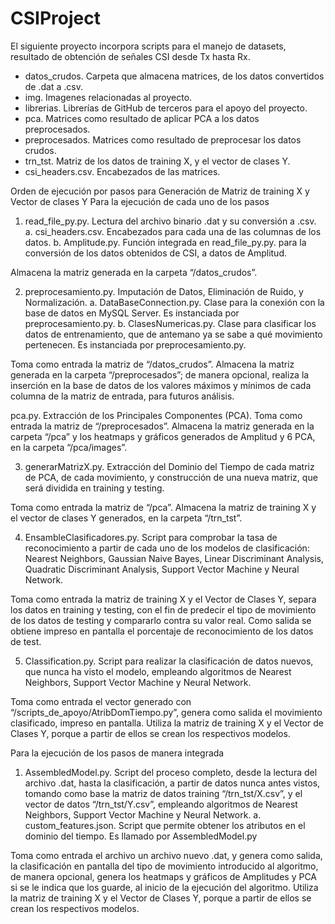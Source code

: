 # CSIProject

El siguiente proyecto incorpora scripts para el manejo de datasets, resultado de obtención de señales CSI desde Tx hasta Rx.
* datos_crudos. Carpeta que almacena matrices, de los datos convertidos de .dat a .csv.
* img. Imagenes relacionadas al proyecto.
* librerias. Librerías de GitHub de terceros para el apoyo del proyecto.
* pca. Matrices como resultado de aplicar PCA a los datos preprocesados.
* preprocesados. Matrices como resultado de preprocesar los datos crudos.
* trn_tst. Matriz de los datos de training X, y el vector de clases Y.
* csi_headers.csv. Encabezados de las matrices.

Orden de ejecución por pasos para Generación de Matriz de training X y Vector de clases Y
Para la ejecución de cada uno de los pasos
1.	read_file_py.py. Lectura del archivo binario .dat y su conversión a .csv.
  a.	csi_headers.csv. Encabezados para cada una de las columnas de los datos.
  b.	Amplitude.py. Función integrada en  read_file_py.py.  para la conversión de los datos obtenidos de CSI, a datos de Amplitud.

Almacena la matriz generada en la carpeta “/datos_crudos”.

2.	preprocesamiento.py. Imputación de Datos, Eliminación de Ruido, y Normalización.
  a.	DataBaseConnection.py. Clase para la conexión con la base de datos en MySQL Server. Es instanciada por preprocesamiento.py.
  b.	ClasesNumericas.py. Clase para clasificar los datos de entrenamiento, que de antemano ya se sabe a qué movimiento pertenecen. Es instanciada por preprocesamiento.py.

Toma como entrada la matriz de “/datos_crudos”. Almacena la matriz generada en la carpeta “/preprocesados”; de manera opcional, realiza la inserción en la base de datos de los valores máximos y mínimos de cada columna de la matriz de entrada, para futuros análisis.

pca.py. Extracción de los Principales Componentes (PCA). 
Toma como entrada la matriz de “/preprocesados”. Almacena la matriz generada en la carpeta “/pca” y los heatmaps y gráficos generados de Amplitud y 6 PCA, en la carpeta “/pca/images”.

3.	generarMatrizX.py. Extracción del Dominio del Tiempo de cada matriz de PCA, de cada movimiento, y construcción de una nueva matriz, que será dividida en training y testing.

Toma como entrada la matriz de “/pca”. Almacena la matriz de training X y el vector de clases Y generados, en la carpeta “/trn_tst”.

4.	EnsambleClasificadores.py. Script para comprobar la tasa de reconocimiento a partir de cada uno de los modelos de clasificación: Nearest Neighbors, Gaussian Naive Bayes, Linear Discriminant Analysis, Quadratic Discriminant Analysis, Support Vector Machine y Neural Network.

Toma como entrada la matriz de training X y el Vector de Clases Y, separa los datos en training y testing, con el fin de predecir el tipo de movimiento de los datos de testing y compararlo contra su valor real. Como salida se obtiene impreso en pantalla el porcentaje de reconocimiento de los datos de test.

5.	Classification.py. Script para realizar la clasificación de datos nuevos, que nunca ha visto el modelo, empleando algoritmos de Nearest Neighbors, Support Vector Machine y Neural Network.

Toma como entrada el vector generado con “/scripts_de_apoyo/AtribDomTiempo.py”, genera como salida el movimiento clasificado, impreso en pantalla. Utiliza la matriz de training X y el Vector de Clases Y, porque a partir de ellos se crean los respectivos modelos.


Para la ejecución de los pasos de manera integrada
1.	AssembledModel.py. Script del proceso completo, desde la lectura del archivo .dat, hasta la clasificación, a partir de datos nunca antes vistos, tomando como base la matriz de datos training “/trn_tst/X.csv”, y el vector de datos “/trn_tst/Y.csv”, empleando algoritmos de Nearest Neighbors, Support Vector Machine y Neural Network. 
  a.	custom_features.json. Script que permite obtener los atributos en el dominio del tiempo.  Es llamado por AssembledModel.py

Toma como entrada el archivo un archivo nuevo .dat, y genera como salida, la clasificación en pantalla del tipo de movimiento introducido al algoritmo, de manera opcional, genera los heatmaps y gráficos de Amplitudes y PCA si se le indica que los guarde, al inicio de la ejecución del algoritmo. Utiliza la matriz de training X y el Vector de Clases Y, porque a partir de ellos se crean los respectivos modelos.
